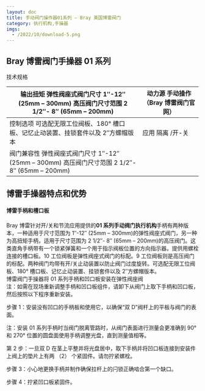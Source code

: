 ```yaml
---
layout: doc
title: 手动阀门操作器01系列 – Bray 美国博雷阀门
category: 执行机构,手操器
imgs:
  - /2022/10/download-5.png
---
```


## Bray 博雷阀门手操器 01 系列

技术规格

| 输出扭矩 弹性阀座式阀门尺寸 1″-12″ (25mm – 300mm) 高压阀门尺寸范围 2 1/2″- 8″ (65mm – 200mm)   | 动力源 手动操作 （Bray 博雷阀门官网） |
| ---------------------------------------------------------------------------------------------- | ------------------------------------- |
| 控制选项 可选配无限工位阀板、180° 槽口板、记忆止动装置、挂锁套件以及 2″方螺帽版本              | 应用 隔离 /开-关                      |
| 阀门兼容性 弹性阀座式阀门尺寸 1″-12″ (25mm – 300mm) 高压阀门尺寸范围 2 1/2″- 8″ (65mm – 200mm) |                                       |

## 博雷手操器特点和优势

#### 博雷手柄和槽口板

Bray 博雷针对开/关和节流应用提供的**01 系列手动阀门执行机构**手柄有两种版本，一种适用于尺寸范围为 1″-12″ (25mm – 300mm)的弹性阀座式阀门，另一种为高扭矩手柄，适用于尺寸范围为 2 1/2″- 8″ (65mm – 200mm)的高压阀门。这类直角手柄带有一个锁紧弹簧和一个用于指示阀板位置的方向指示器。提供用螺栓连接的槽口板。10 工位阀板是弹性阀座式阀门的标配。9 工位阀板则是高压阀门的标配。两种阀门均带有开/关止动装置以防止阀门过度旋转。可选配无限工位阀板、180° 槽口板、记忆止动装置、挂锁套件以及 2″方螺帽版本。  
博雷阀门手操器将 01 系列手柄和凹口板安装在弹性阀座阀  
注：如需在现场重新调整手柄和凹口板组件，请卸下从阀门上取下手柄和凹口板，然后按照以下程序重新安装。

步骤 1：安装没有凹口的手柄板和使用它，以确保“双 D”阀杆上的平板与阀门的表面。

注：安装 01 系列手柄时当阀门脱离管路时，从阀门表面进行测量会更准确到 90° 和 270° 位置的圆盘面使用手柄调整光盘，直到测量值相等。

第 2 步：一旦双 D 在茎上平整并将光盘居中，取下手柄并将凹口板连接到安装件上阀上的垫片上有两 （2） 个紧固件。请勿拧紧螺栓。

步骤 3：小心地更换手柄并制作确保拉杆上的闩锁正确啮合第一个缺口。

步骤 4：拧紧凹口板紧固件。
